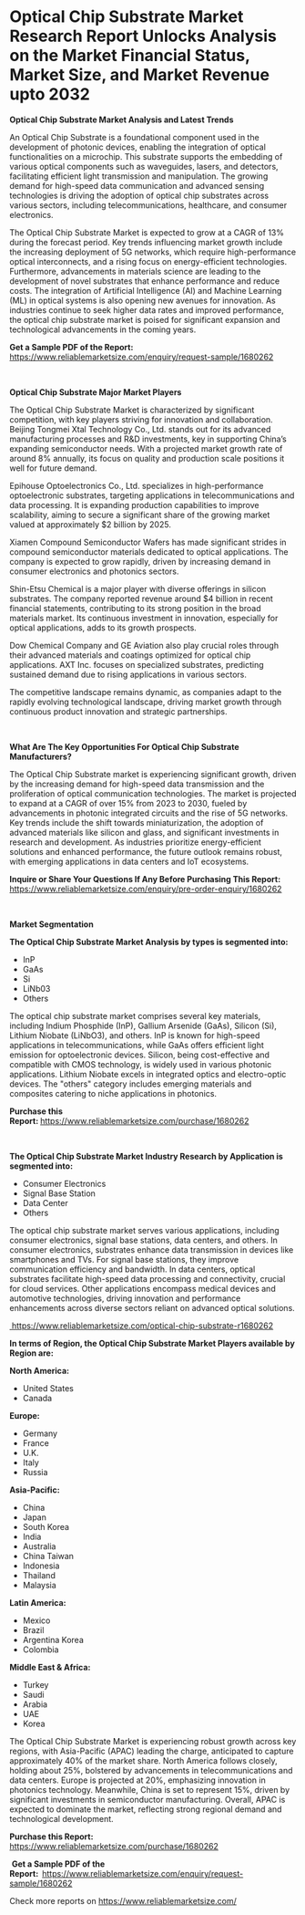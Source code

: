 <p><h1>Optical Chip Substrate Market Research Report Unlocks Analysis on the Market Financial Status, Market Size, and Market Revenue upto 2032</h1></p><p><strong>Optical Chip Substrate Market Analysis and Latest Trends</strong></p>
<p><p>An Optical Chip Substrate is a foundational component used in the development of photonic devices, enabling the integration of optical functionalities on a microchip. This substrate supports the embedding of various optical components such as waveguides, lasers, and detectors, facilitating efficient light transmission and manipulation. The growing demand for high-speed data communication and advanced sensing technologies is driving the adoption of optical chip substrates across various sectors, including telecommunications, healthcare, and consumer electronics.</p><p>The Optical Chip Substrate Market is expected to grow at a CAGR of 13% during the forecast period. Key trends influencing market growth include the increasing deployment of 5G networks, which require high-performance optical interconnects, and a rising focus on energy-efficient technologies. Furthermore, advancements in materials science are leading to the development of novel substrates that enhance performance and reduce costs. The integration of Artificial Intelligence (AI) and Machine Learning (ML) in optical systems is also opening new avenues for innovation. As industries continue to seek higher data rates and improved performance, the optical chip substrate market is poised for significant expansion and technological advancements in the coming years.</p></p>
<p><strong>Get a Sample PDF of the Report:&nbsp;</strong> <a href="https://www.reliablemarketsize.com/enquiry/request-sample/1680262?utm_campaign=3454&utm_medium=2&utm_source=Github&utm_content=ia&utm_term=25032025&utm_id=optical-chip-substrate">https://www.reliablemarketsize.com/enquiry/request-sample/1680262</a></p>
<p>&nbsp;</p>
<p><strong>Optical Chip Substrate Major Market Players</strong></p>
<p><p>The Optical Chip Substrate Market is characterized by significant competition, with key players striving for innovation and collaboration. Beijing Tongmei Xtal Technology Co., Ltd. stands out for its advanced manufacturing processes and R&D investments, key in supporting China’s expanding semiconductor needs. With a projected market growth rate of around 8% annually, its focus on quality and production scale positions it well for future demand.</p><p>Epihouse Optoelectronics Co., Ltd. specializes in high-performance optoelectronic substrates, targeting applications in telecommunications and data processing. It is expanding production capabilities to improve scalability, aiming to secure a significant share of the growing market valued at approximately $2 billion by 2025.</p><p>Xiamen Compound Semiconductor Wafers has made significant strides in compound semiconductor materials dedicated to optical applications. The company is expected to grow rapidly, driven by increasing demand in consumer electronics and photonics sectors.</p><p>Shin-Etsu Chemical is a major player with diverse offerings in silicon substrates. The company reported revenue around $4 billion in recent financial statements, contributing to its strong position in the broad materials market. Its continuous investment in innovation, especially for optical applications, adds to its growth prospects.</p><p>Dow Chemical Company and GE Aviation also play crucial roles through their advanced materials and coatings optimized for optical chip applications. AXT Inc. focuses on specialized substrates, predicting sustained demand due to rising applications in various sectors.</p><p>The competitive landscape remains dynamic, as companies adapt to the rapidly evolving technological landscape, driving market growth through continuous product innovation and strategic partnerships.</p></p>
<p>&nbsp;</p>
<p><strong>What Are The Key Opportunities For Optical Chip Substrate Manufacturers?</strong></p>
<p><p>The Optical Chip Substrate market is experiencing significant growth, driven by the increasing demand for high-speed data transmission and the proliferation of optical communication technologies. The market is projected to expand at a CAGR of over 15% from 2023 to 2030, fueled by advancements in photonic integrated circuits and the rise of 5G networks. Key trends include the shift towards miniaturization, the adoption of advanced materials like silicon and glass, and significant investments in research and development. As industries prioritize energy-efficient solutions and enhanced performance, the future outlook remains robust, with emerging applications in data centers and IoT ecosystems.</p></p>
<p><strong>Inquire or Share Your Questions If Any Before Purchasing This Report:</strong> <a href="https://www.reliablemarketsize.com/enquiry/pre-order-enquiry/1680262?utm_campaign=3454&utm_medium=2&utm_source=Github&utm_content=ia&utm_term=25032025&utm_id=optical-chip-substrate">https://www.reliablemarketsize.com/enquiry/pre-order-enquiry/1680262</a></p>
<p>&nbsp;</p>
<p><strong>Market Segmentation</strong></p>
<p><strong>The Optical Chip Substrate Market Analysis by types is segmented into:</strong></p>
<p><ul><li>InP</li><li>GaAs</li><li>Si</li><li>LiNb03</li><li>Others</li></ul></p>
<p><p>The optical chip substrate market comprises several key materials, including Indium Phosphide (InP), Gallium Arsenide (GaAs), Silicon (Si), Lithium Niobate (LiNbO3), and others. InP is known for high-speed applications in telecommunications, while GaAs offers efficient light emission for optoelectronic devices. Silicon, being cost-effective and compatible with CMOS technology, is widely used in various photonic applications. Lithium Niobate excels in integrated optics and electro-optic devices. The "others" category includes emerging materials and composites catering to niche applications in photonics.</p></p>
<p><strong>Purchase this Report:&nbsp;</strong><a href="https://www.reliablemarketsize.com/purchase/1680262?utm_campaign=3454&utm_medium=2&utm_source=Github&utm_content=ia&utm_term=25032025&utm_id=optical-chip-substrate">https://www.reliablemarketsize.com/purchase/1680262</a></p>
<p>&nbsp;</p>
<p><strong>The Optical Chip Substrate Market Industry Research by Application is segmented into:</strong></p>
<p><ul><li>Consumer Electronics</li><li>Signal Base Station</li><li>Data Center</li><li>Others</li></ul></p>
<p><p>The optical chip substrate market serves various applications, including consumer electronics, signal base stations, data centers, and others. In consumer electronics, substrates enhance data transmission in devices like smartphones and TVs. For signal base stations, they improve communication efficiency and bandwidth. In data centers, optical substrates facilitate high-speed data processing and connectivity, crucial for cloud services. Other applications encompass medical devices and automotive technologies, driving innovation and performance enhancements across diverse sectors reliant on advanced optical solutions.</p></p>
<p><a href="https://www.reliablemarketsize.com/optical-chip-substrate-r1680262?utm_campaign=3454&utm_medium=2&utm_source=Github&utm_content=ia&utm_term=25032025&utm_id=optical-chip-substrate">&nbsp;https://www.reliablemarketsize.com/optical-chip-substrate-r1680262</a></p>
<p><strong>In terms of Region, the Optical Chip Substrate Market Players available by Region are:</strong></p>
<p>
    <p> <strong> North America: </strong>
        <ul>
            <li>United States</li>
            <li>Canada</li>
        </ul>
        </p> 
    <p> <strong> Europe: </strong>
        <ul>
            <li>Germany</li>
            <li>France</li>
            <li>U.K.</li>
            <li>Italy</li>
            <li>Russia</li>
        </ul>
        </p> 
    <p> <strong> Asia-Pacific: </strong>
        <ul>
            <li>China</li>
            <li>Japan</li>
            <li>South Korea</li>
            <li>India</li>
            <li>Australia</li>
            <li>China Taiwan</li>
            <li>Indonesia</li>
            <li>Thailand</li>
            <li>Malaysia</li>
        </ul>
        </p> 
    <p> <strong> Latin America: </strong>
        <ul>
            <li>Mexico</li>
            <li>Brazil</li>
            <li>Argentina Korea</li>
            <li>Colombia</li>
        </ul>
        </p> 
    <p> <strong> Middle East & Africa: </strong>
        <ul>
            <li>Turkey</li>
            <li>Saudi</li>
            <li>Arabia</li>
            <li>UAE</li>
            <li>Korea</li>
        </ul>
    </p>
    </p>
<p><p>The Optical Chip Substrate Market is experiencing robust growth across key regions, with Asia-Pacific (APAC) leading the charge, anticipated to capture approximately 40% of the market share. North America follows closely, holding about 25%, bolstered by advancements in telecommunications and data centers. Europe is projected at 20%, emphasizing innovation in photonics technology. Meanwhile, China is set to represent 15%, driven by significant investments in semiconductor manufacturing. Overall, APAC is expected to dominate the market, reflecting strong regional demand and technological development.</p></p>
<p><strong>Purchase this Report: </strong><a href="https://www.reliablemarketsize.com/purchase/1680262?utm_campaign=3454&utm_medium=2&utm_source=Github&utm_content=ia&utm_term=25032025&utm_id=optical-chip-substrate">https://www.reliablemarketsize.com/purchase/1680262</a></p>
<p>&nbsp;<strong>Get a Sample PDF of the Report:&nbsp;&nbsp;</strong><a href="https://www.reliablemarketsize.com/enquiry/request-sample/1680262?utm_campaign=3454&utm_medium=2&utm_source=Github&utm_content=ia&utm_term=25032025&utm_id=optical-chip-substrate">https://www.reliablemarketsize.com/enquiry/request-sample/1680262</a></p>
<p><strong></strong></p>
<p>Check more reports on <a href="https://www.reliablemarketsize.com/?utm_campaign=3454&utm_medium=2&utm_source=Github&utm_content=ia&utm_term=25032025&utm_id=optical-chip-substrate">https://www.reliablemarketsize.com/</a></p>